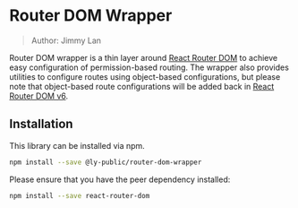 # Router DOM Wrapper

> Author: Jimmy Lan

Router DOM wrapper is a thin layer around [React Router DOM](https://www.npmjs.com/package/react-router-dom) to achieve easy configuration of permission-based routing.
The wrapper also provides utilities to configure routes using object-based configurations, but please note that object-based route configurations will be added back in [React Router DOM v6](https://www.npmjs.com/package/react-router-dom).

## Installation

This library can be installed via npm.

```bash
npm install --save @ly-public/router-dom-wrapper
```
Please ensure that you have the peer dependency installed:

```bash
npm install --save react-router-dom
```

